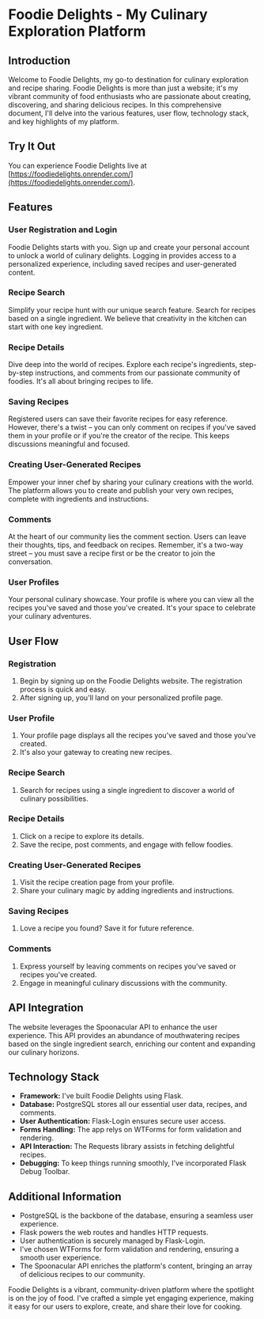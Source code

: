# Foodie Delights - My Culinary Exploration Platform

## Introduction

Welcome to Foodie Delights, my go-to destination for culinary exploration and recipe sharing. Foodie Delights is more than just a website; it's my vibrant community of food enthusiasts who are passionate about creating, discovering, and sharing delicious recipes. In this comprehensive document, I'll delve into the various features, user flow, technology stack, and key highlights of my platform.

## Try It Out

You can experience Foodie Delights live at [https://foodiedelights.onrender.com/](https://foodiedelights.onrender.com/).

## Features

### User Registration and Login

Foodie Delights starts with you. Sign up and create your personal account to unlock a world of culinary delights. Logging in provides access to a personalized experience, including saved recipes and user-generated content.

### Recipe Search

Simplify your recipe hunt with our unique search feature. Search for recipes based on a single ingredient. We believe that creativity in the kitchen can start with one key ingredient.

### Recipe Details

Dive deep into the world of recipes. Explore each recipe's ingredients, step-by-step instructions, and comments from our passionate community of foodies. It's all about bringing recipes to life.

### Saving Recipes

Registered users can save their favorite recipes for easy reference. However, there's a twist – you can only comment on recipes if you've saved them in your profile or if you're the creator of the recipe. This keeps discussions meaningful and focused.

### Creating User-Generated Recipes

Empower your inner chef by sharing your culinary creations with the world. The platform allows you to create and publish your very own recipes, complete with ingredients and instructions.

### Comments

At the heart of our community lies the comment section. Users can leave their thoughts, tips, and feedback on recipes. Remember, it's a two-way street – you must save a recipe first or be the creator to join the conversation.

### User Profiles

Your personal culinary showcase. Your profile is where you can view all the recipes you've saved and those you've created. It's your space to celebrate your culinary adventures.

## User Flow

### Registration

1. Begin by signing up on the Foodie Delights website. The registration process is quick and easy.
2. After signing up, you'll land on your personalized profile page.

### User Profile

1. Your profile page displays all the recipes you've saved and those you've created.
2. It's also your gateway to creating new recipes.

### Recipe Search

1. Search for recipes using a single ingredient to discover a world of culinary possibilities.

### Recipe Details

1. Click on a recipe to explore its details.
2. Save the recipe, post comments, and engage with fellow foodies.

### Creating User-Generated Recipes

1. Visit the recipe creation page from your profile.
2. Share your culinary magic by adding ingredients and instructions.

### Saving Recipes

1. Love a recipe you found? Save it for future reference.

### Comments

1. Express yourself by leaving comments on recipes you've saved or recipes you've created.
2. Engage in meaningful culinary discussions with the community.

## API Integration

The website leverages the Spoonacular API to enhance the user experience. This API provides an abundance of mouthwatering recipes based on the single ingredient search, enriching our content and expanding our culinary horizons.

## Technology Stack

- **Framework:** I've built Foodie Delights using Flask.
- **Database:** PostgreSQL stores all our essential user data, recipes, and comments.
- **User Authentication:** Flask-Login ensures secure user access.
- **Forms Handling:** The app relys on WTForms for form validation and rendering.
- **API Interaction:** The Requests library assists in fetching delightful recipes.
- **Debugging:** To keep things running smoothly, I've incorporated Flask Debug Toolbar.

## Additional Information

- PostgreSQL is the backbone of the database, ensuring a seamless user experience.
- Flask powers the web routes and handles HTTP requests.
- User authentication is securely managed by Flask-Login.
- I've chosen WTForms for form validation and rendering, ensuring a smooth user experience.
- The Spoonacular API enriches the platform's content, bringing an array of delicious recipes to our community.

Foodie Delights is a vibrant, community-driven platform where the spotlight is on the joy of food. I've crafted a simple yet engaging experience, making it easy for our users to explore, create, and share their love for cooking.
